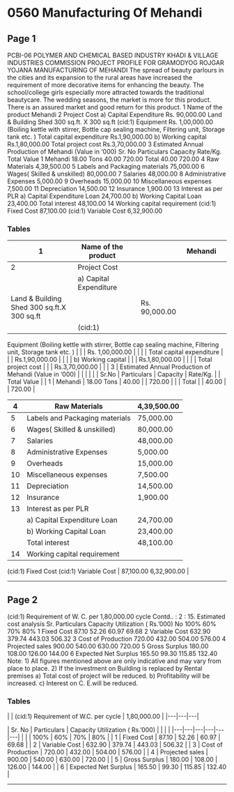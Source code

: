 # 0560 Manufacturing Of Mehandi

## Page 1

PCBI-06 POLYMER AND CHEMICAL BASED INDUSTRY KHADI & VILLAGE INDUSTRIES COMMISSION PROJECT PROFILE FOR GRAMODYOG ROJGAR YOJANA MANUFACTURING OF MEHANDI The spread of beauty parlours in the cities and its expansion to the rural areas have increased the requirement of more decorative items for enhancing the beauty. The school/college girls especially more attracted towards the traditional beautycare. The wedding seasons, the market is more for this product. There is an assured market and good return for this product. 1 Name of the product Mehandi 2 Project Cost a) Capital Expenditure Rs. 90,000.00 Land & Building Shed 300 sq.ft. X 300 sq.ft (cid:1) Equipment Rs. 1,00,000.00 (Boiling kettle with stirrer, Bottle cap sealing machine, Filtering unit, Storage tank etc. ) Total capital expenditure Rs.1,90,000.00 b) Working capital Rs.1,80,000.00 Total project cost Rs.3,70,000.00 3 Estimated Annual Production of Mehandi (Value in ‘000) Sr. No Particulars Capacity Rate/Kg. Total Value 1 Mehandi 18.00 Tons 40.00 720.00 Total 40.00 720.00 4 Raw Materials 4,39,500.00 5 Labels and Packaging materials 75,000.00 6 Wages( Skilled & unskilled) 80,000.00 7 Salaries 48,000.00 8 Administrative Expenses 5,000.00 9 Overheads 15,000.00 10 Miscellaneous expenses 7,500.00 11 Depreciation 14,500.00 12 Insurance 1,900.00 13 Interest as per PLR a) Capital Expenditure Loan 24,700.00 b) Working Capital Loan 23,400.00 Total interest 48,100.00 14 Working capital requirement (cid:1) Fixed Cost 87,100.00 (cid:1) Variable Cost 6,32,900.00

### Tables

| 1 | Name of the product |  |  | Mehandi |  |
|---|---|---|---|---|---|
| 2 | Project Cost |  |  |  |  |
|  | a) Capital Expenditure
Land & Building Shed 300 sq.ft.X 300 sq.ft |  |  | Rs. 90,000.00 |  |
|  | (cid:1)
Equipment
(Boiling kettle with stirrer, Bottle cap sealing machine,
Filtering unit, Storage tank etc. ) |  |  | Rs. 1,00,000.00 |  |
|  | Total capital expenditure |  |  | Rs.1,90,000.00 |  |
|  | b) Working capital |  |  | Rs.1,80,000.00 |  |
|  | Total project cost |  |  | Rs.3,70,000.00 |  |
| 3 | Estimated Annual Production of Mehandi (Value in ‘000) |  |  |  |  |
| Sr.No | Particulars | Capacity | Rate/Kg. |  | Total Value |
| 1 | Mehandi | 18.00 Tons | 40.00 |  | 720.00 |
|  | Total |  | 40.00 |  | 720.00 |

| 4 | Raw Materials | 4,39,500.00 |
|---|---|---|
| 5 | Labels and Packaging materials | 75,000.00 |
| 6 | Wages( Skilled & unskilled) | 80,000.00 |
| 7 | Salaries | 48,000.00 |
| 8 | Administrative Expenses | 5,000.00 |
| 9 | Overheads | 15,000.00 |
| 10 | Miscellaneous expenses | 7,500.00 |
| 11 | Depreciation | 14,500.00 |
| 12 | Insurance | 1,900.00 |
| 13 | Interest as per PLR |  |
|  | a) Capital Expenditure Loan | 24,700.00 |
|  | b) Working Capital Loan | 23,400.00 |
|  | Total interest | 48,100.00 |
| 14 | Working capital requirement
(cid:1)
Fixed Cost
(cid:1)
Variable Cost | 87,100.00
6,32,900.00 |

---

## Page 2

(cid:1) Requirement of W. C. per 1,80,000.00 cycle Contd.. : 2 : 15. Estimated cost analysis Sr. Particulars Capacity Utilization ( Rs.’000) No 100% 60% 70% 80% 1 Fixed Cost 87.10 52.26 60.97 69.68 2 Variable Cost 632.90 379.74 443.03 506.32 3 Cost of Production 720.00 432.00 504.00 576.00 4 Projected sales 900.00 540.00 630.00 720.00 5 Gross Surplus 180.00 108.00 126.00 144.00 6 Expected Net Surplus 165.50 99.30 115.85 132.40 Note: 1) All figures mentioned above are only indicative and may vary from place to place. 2) If the investment on Building is replaced by Rental premises a) Total cost of project will be reduced. b) Profitability will be increased. c) Interest on C. E.will be reduced.

### Tables

|  | (cid:1)
Requirement of W.C. per
cycle | 1,80,000.00 |
|---|---|---|

| Sr.
No | Particulars | Capacity Utilization ( Rs.’000) |  |  |  |
|---|---|---|---|---|---|
|  |  | 100% | 60% | 70% | 80% |
| 1 | Fixed Cost | 87.10 | 52.26 | 60.97 | 69.68 |
| 2 | Variable Cost | 632.90 | 379.74 | 443.03 | 506.32 |
| 3 | Cost of Production | 720.00 | 432.00 | 504.00 | 576.00 |
| 4 | Projected sales | 900.00 | 540.00 | 630.00 | 720.00 |
| 5 | Gross Surplus | 180.00 | 108.00 | 126.00 | 144.00 |
| 6 | Expected Net Surplus | 165.50 | 99.30 | 115.85 | 132.40 |

---
